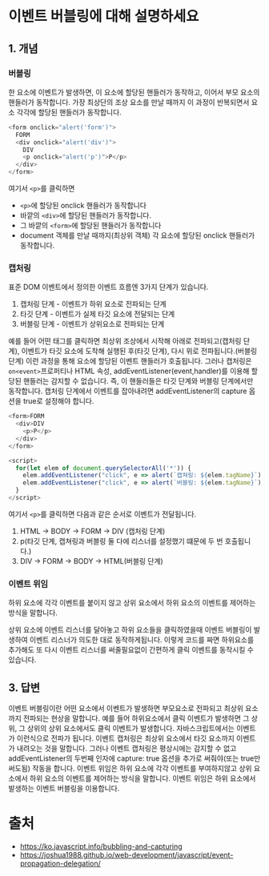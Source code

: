 # 이벤트 버블링에 대해 설명하세요

## 1. 개념

### 버블링

한 요소에 이벤트가 발생하면, 이 요소에 할당된 핸들러가 동작하고, 이어서 부모 요소의 핸들러가 동작합니다. 가장 최상단의 조상 요소를 만날 때까지 이 과정이 반복되면서 요소 각각에 할당된 핸들러가 동작합니다.

```js
<form onclick="alert('form')">
  FORM
  <div onclick="alert('div')">
    DIV
    <p onclick="alert('p')">P</p>
  </div>
</form>
```

여기서 `<p>`를 클릭하면

- `<p>`에 할당된 onclick 핸들러가 동작합니다
- 바깥의 `<div>`에 할당된 핸들러가 동작합니다.
- 그 바깥의 `<form>`에 할당된 핸들러가 동작합니다
- document 객체를 만날 때까지(최상위 객체) 각 요소에 할당된 onclick 핸들러가 동작합니다.

### 캡처링

표준 DOM 이벤트에서 정의한 이벤트 흐름엔 3가지 단계가 있습니다.

1. 캡처링 단계 - 이벤트가 하위 요소로 전파되는 단계
2. 타깃 단계 - 이벤트가 실제 타깃 요소에 전달되는 단계
3. 버블링 단계 - 이벤트가 상위요소로 전파되는 단계

예를 들어 어떤 태그를 클릭하면 최상위 조상에서 시작해 아래로 전파되고(캡처링 단계), 이벤트가 타깃 요소에 도착해 실행된 후(타깃 단계), 다시 위로 전파됩니다.(버블링 단계) 이런 과정을 통해 요소에 할당된 이벤트 핸들러가 호출됩니다. 그러나 캡처링은 `on<event>`프로퍼티나 HTML 속성, addEventListener(event,handler)를 이용해 할당된 핸들러는 감지할 수 없습니다. 즉, 이 핸들러들은 타깃 단계와 버블링 단계에서만 동작합니다. 캡처링 단계에서 이벤트를 잡아내려면 addEventListener의 capture 옵션을 true로 설정해야 합니다.

```js
<form>FORM
  <div>DIV
    <p>P</p>
  </div>
</form>

<script>
  for(let elem of document.querySelectorAll('*')) {
    elem.addEventListener("click", e => alert(`캡쳐링: ${elem.tagName}`), true);
    elem.addEventListener("click", e => alert(`버블링: ${elem.tagName}`));
  }
</script>
```

여기서 `<p>`를 클릭하면 다음과 같은 순서로 이벤트가 전달됩니다.

1. HTML -> BODY -> FORM -> DIV (캡처링 단계)
2. p(타깃 단계, 캡쳐링과 버블링 둘 다에 리스너를 설정했기 떄문에 두 번 호출됩니다.)
3. DIV -> FORM -> BODY -> HTML(버블링 단계)

### 이벤트 위임

하위 요소에 각각 이벤트를 붙이지 않고 상위 요소에서 하위 요소의 이벤트를 제어하는 방식을 말합니다.

상위 요소에 이벤트 리스너를 달아놓고 하위 요소들을 클릭하였을때 이벤트 버블링이 발생하여 이벤트 리스너가 의도한 대로 동작하게됩니다. 이렇게 코드를 짜면 하위요소를 추가해도 또 다시 이벤트 리스너를 써줄필요없이 간편하게 클릭 이벤트를 동작시킬 수 있습니다.

## 3. 답변

이벤트 버블링이란 어떤 요소에서 이벤트가 발생하면 부모요소로 전파되고 최상위 요소 까지 전파되는 현상을 말합니다. 예를 들어 하위요소에서 클릭 이벤트가 발생하면 그 상위, 그 상위의 상위 요소에서도 클릭 이벤트가 발생합니다. 자바스크립트에서는 이벤트가 이런식으로 전파가 됩니다. 이벤트 캡처링은 최상위 요소에서 타깃 요소까지 이벤트가 내려오는 것을 말합니다. 그러나 이벤트 캡처링은 평상시에는 감지할 수 없고 addEventListener의 두번째 인자에 capture: true 옵션을 추가로 써줘야(또는 true만 써도됨) 작동을 합니다. 이벤트 위임은 하위 요소에 각각 이벤트를 부여하지않고 상위 요소에서 하위 요소의 이벤트를 제어하는 방식을 말합니다. 이벤트 위임은 하위 요소에서 발생하는 이벤트 버블링을 이용합니다.

# 출처

- https://ko.javascript.info/bubbling-and-capturing
- https://joshua1988.github.io/web-development/javascript/event-propagation-delegation/
